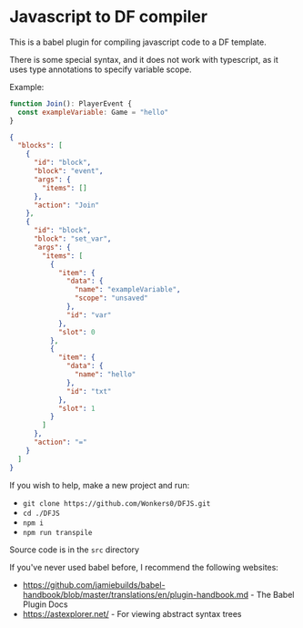 # Javascript to DF compiler

This is a babel plugin for compiling javascript code to a DF template.

There is some special syntax, and it does not work with typescript, as it uses type annotations to specify variable scope.

Example:

```javascript
function Join(): PlayerEvent {
  const exampleVariable: Game = "hello"
}
```

```json
{
  "blocks": [
    {
      "id": "block",
      "block": "event",
      "args": {
        "items": []
      },
      "action": "Join"
    },
    {
      "id": "block",
      "block": "set_var",
      "args": {
        "items": [
          {
            "item": {
              "data": {
                "name": "exampleVariable",
                "scope": "unsaved"
              },
              "id": "var"
            },
            "slot": 0
          },
          {
            "item": {
              "data": {
                "name": "hello"
              },
              "id": "txt"
            },
            "slot": 1
          }
        ]
      },
      "action": "="
    }
  ]
}
```

If you wish to help, make a new project and run:
- `git clone https://github.com/Wonkers0/DFJS.git`
- `cd ./DFJS`
- `npm i`
- `npm run transpile`

Source code is in the `src` directory

If you've never used babel before, I recommend the following websites:

- https://github.com/jamiebuilds/babel-handbook/blob/master/translations/en/plugin-handbook.md - The Babel Plugin Docs
- https://astexplorer.net/ - For viewing abstract syntax trees

